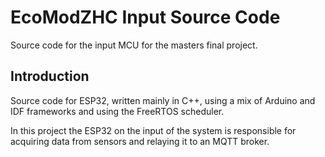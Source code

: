 # EcoModZHC Input Source Code
Source code for the input MCU for the masters final project.

## Introduction
Source code for ESP32, written mainly in C++, using a mix of Arduino and IDF frameworks and using the FreeRTOS scheduler.

In this project the ESP32 on the input of the system is responsible for acquiring data from sensors and relaying it to an MQTT broker.
